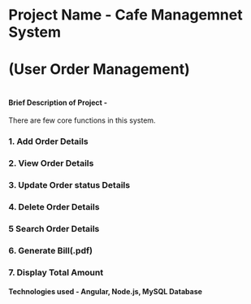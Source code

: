 # Project Name - Cafe Managemnet System
# (User Order Management)
# 
#### Brief Description of Project - 
 There are few core functions in this system. 
### 1. Add Order Details
### 2. View Order Details
### 3. Update Order status Details
### 4. Delete Order Details
### 5  Search Order Details
### 6. Generate Bill(.pdf)
### 7. Display Total Amount

#### Technologies used - Angular, Node.js, MySQL Database
